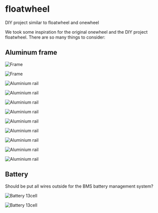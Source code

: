 # floatwheel

DIY project similar to floatwheel and onewheel

We took some inspiration for the original onewheel and the DIY project floatwheel. There are so many things to consider:

## Aluminum frame

![Frame](../docs/frame1.jpg)

![Frame](../docs/frame2.jpg)

![Aluminium rail](../docs/aluminium-rail1.jpg)

![Aluminium rail](../docs/aluminium-rail2.jpg)

![Aluminium rail](../docs/aluminium-rail3.jpg)

![Aluminium rail](../docs/aluminium-rail4.jpg)

![Aluminium rail](../docs/aluminium-rail5.jpg)

![Aluminium rail](../docs/aluminium-rail6.jpg)

![Aluminium rail](../docs/aluminium-rail7.jpg)

![Aluminium rail](../docs/aluminium-rail8.jpg)

![Aluminium rail](../docs/aluminium-rail9.jpg)

## Battery

Should be put all wires outside for the BMS battery management system? 

![Battery 13cell](../docs/battery1.jpg)

![Battery 13cell](../docs/battery2.jpg)
